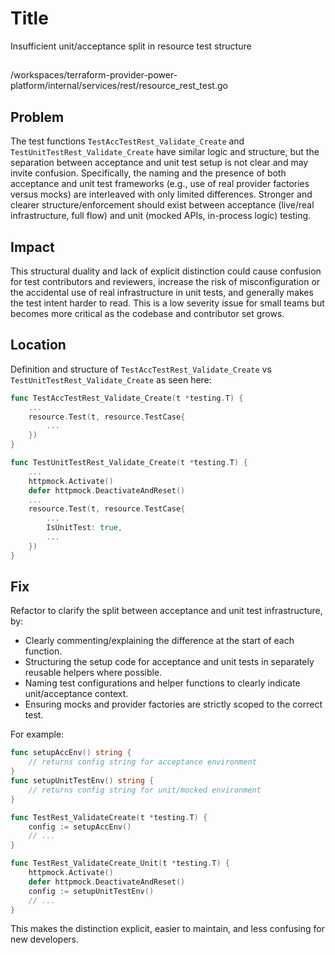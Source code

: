 # Title

Insufficient unit/acceptance split in resource test structure

##

/workspaces/terraform-provider-power-platform/internal/services/rest/resource_rest_test.go

## Problem

The test functions `TestAccTestRest_Validate_Create` and `TestUnitTestRest_Validate_Create` have similar logic and structure, but the separation between acceptance and unit test setup is not clear and may invite confusion. Specifically, the naming and the presence of both acceptance and unit test frameworks (e.g., use of real provider factories versus mocks) are interleaved with only limited differences. Stronger and clearer structure/enforcement should exist between acceptance (live/real infrastructure, full flow) and unit (mocked APIs, in-process logic) testing.

## Impact

This structural duality and lack of explicit distinction could cause confusion for test contributors and reviewers, increase the risk of misconfiguration or the accidental use of real infrastructure in unit tests, and generally makes the test intent harder to read. This is a low severity issue for small teams but becomes more critical as the codebase and contributor set grows.

## Location

Definition and structure of `TestAccTestRest_Validate_Create` vs `TestUnitTestRest_Validate_Create` as seen here:

```go
func TestAccTestRest_Validate_Create(t *testing.T) {
    ...
    resource.Test(t, resource.TestCase{
        ...
    })
}

func TestUnitTestRest_Validate_Create(t *testing.T) {
    ...
    httpmock.Activate()
    defer httpmock.DeactivateAndReset()
    ...
    resource.Test(t, resource.TestCase{
        ...
        IsUnitTest: true,
        ...
    })
}
```

## Fix

Refactor to clarify the split between acceptance and unit test infrastructure, by:
- Clearly commenting/explaining the difference at the start of each function.
- Structuring the setup code for acceptance and unit tests in separately reusable helpers where possible.
- Naming test configurations and helper functions to clearly indicate unit/acceptance context.
- Ensuring mocks and provider factories are strictly scoped to the correct test.

For example:

```go
func setupAccEnv() string {
    // returns config string for acceptance environment
}
func setupUnitTestEnv() string {
    // returns config string for unit/mocked environment
}

func TestRest_ValidateCreate(t *testing.T) {
    config := setupAccEnv()
    // ...
}

func TestRest_ValidateCreate_Unit(t *testing.T) {
    httpmock.Activate()
    defer httpmock.DeactivateAndReset()
    config := setupUnitTestEnv()
    // ...
}
```
This makes the distinction explicit, easier to maintain, and less confusing for new developers.
